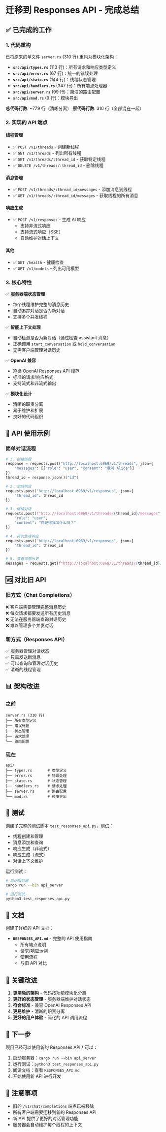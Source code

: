 # 迁移到 Responses API - 完成总结

## ✅ 已完成的工作

### 1. 代码重构
已将原来的单文件 `server.rs` (310 行) 重构为模块化架构：

- **`src/api/types.rs`** (113 行)：所有请求和响应类型定义
- **`src/api/error.rs`** (67 行)：统一的错误处理
- **`src/api/state.rs`** (144 行)：线程状态管理
- **`src/api/handlers.rs`** (347 行)：所有端点处理器
- **`src/api/server.rs`** (99 行)：简洁的路由配置
- **`src/api/mod.rs`** (9 行)：模块导出

**总代码行数**: ~779 行（清晰分离）
**原代码行数**: 310 行（全部混在一起）

### 2. 实现的 API 端点

#### 线程管理
- ✅ `POST /v1/threads` - 创建新线程
- ✅ `GET /v1/threads` - 列出所有线程
- ✅ `GET /v1/threads/:thread_id` - 获取特定线程
- ✅ `DELETE /v1/threads/:thread_id` - 删除线程

#### 消息管理
- ✅ `POST /v1/threads/:thread_id/messages` - 添加消息到线程
- ✅ `GET /v1/threads/:thread_id/messages` - 获取线程的所有消息

#### 响应生成
- ✅ `POST /v1/responses` - 生成 AI 响应
  - 支持非流式响应
  - 支持流式响应（SSE）
  - 自动维护对话上下文

#### 其他
- ✅ `GET /health` - 健康检查
- ✅ `GET /v1/models` - 列出可用模型

### 3. 核心特性

✅ **服务器端状态管理**
- 每个线程维护完整的消息历史
- 自动追踪对话是否为新对话
- 支持多个并发线程

✅ **智能上下文处理**
- 自动检测是否为新对话（通过检查 assistant 消息）
- 正确调用 `start_conversation` 或 `hold_conversation`
- 无需客户端管理对话历史

✅ **OpenAI 兼容**
- 遵循 OpenAI Responses API 规范
- 标准的请求/响应格式
- 支持流式和非流式输出

✅ **模块化设计**
- 清晰的职责分离
- 易于维护和扩展
- 良好的代码组织

## 🔄 API 使用示例

### 简单对话流程

```python
# 1. 创建线程
response = requests.post("http://localhost:6969/v1/threads", json={
    "messages": [{"role": "user", "content": "我叫 Alice"}]
})
thread_id = response.json()["id"]

# 2. 生成响应
requests.post("http://localhost:6969/v1/responses", json={
    "thread_id": thread_id
})

# 3. 继续对话
requests.post(f"http://localhost:6969/v1/threads/{thread_id}/messages", json={
    "role": "user",
    "content": "你记得我叫什么吗？"
})

# 4. 再次生成响应
requests.post("http://localhost:6969/v1/responses", json={
    "thread_id": thread_id
})

# 5. 查看完整历史
messages = requests.get(f"http://localhost:6969/v1/threads/{thread_id}/messages").json()
```

## 🆚 对比旧 API

### 旧方式（Chat Completions）
❌ 客户端需要管理完整消息历史  
❌ 每次请求都要发送所有历史消息  
❌ 无法在服务器端查询对话历史  
❌ 难以管理多个并发对话  

### 新方式（Responses API）
✅ 服务器管理对话状态  
✅ 只需发送新消息  
✅ 可以查询和管理对话历史  
✅ 清晰的线程管理  

## 📊 架构改进

### 之前
```
server.rs (310 行)
├── 所有类型定义
├── 错误处理
├── 状态管理
├── 请求处理
└── 路由配置
```

### 现在
```
api/
├── types.rs       # 类型定义
├── error.rs       # 错误处理
├── state.rs       # 状态管理
├── handlers.rs    # 请求处理
├── server.rs      # 路由配置
└── mod.rs         # 模块导出
```

## 🧪 测试

创建了完整的测试脚本 `test_responses_api.py`，测试：
- 线程创建和管理
- 消息添加和查询
- 响应生成（非流式）
- 响应生成（流式）
- 对话上下文维护

运行测试：
```bash
# 启动服务器
cargo run --bin api_server

# 运行测试
python3 test_responses_api.py
```

## 📖 文档

创建了详细的 API 文档：
- **`RESPONSES_API.md`** - 完整的 API 使用指南
  - 所有端点说明
  - 请求/响应示例
  - 使用流程
  - 与旧 API 对比

## 🎯 关键改进

1. **更清晰的架构** - 代码按功能模块化分离
2. **更好的状态管理** - 服务器端维护对话状态
3. **符合标准** - 兼容 OpenAI Responses API
4. **更易维护** - 清晰的职责分离
5. **更好的用户体验** - 简化的 API 调用流程

## 🚀 下一步

项目已经可以使用新的 Responses API！可以：

1. 启动服务器：`cargo run --bin api_server`
2. 运行测试：`python3 test_responses_api.py`
3. 阅读文档：查看 `RESPONSES_API.md`
4. 开始使用新 API 进行开发

## 📝 注意事项

- 旧的 `/v1/chat/completions` 端点已被移除
- 所有客户端需要迁移到新的 Responses API
- 新 API 提供了更好的对话管理功能
- 服务器会自动维护每个线程的上下文
